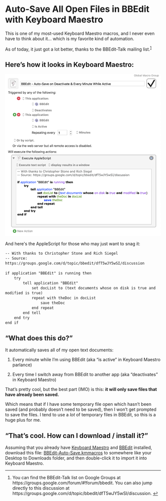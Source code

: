 # Auto-Save All Open Files in BBEdit with Keyboard Maestro

This is one of my most-used Keyboard Maestro macros, and I never even have to think about it… which is my favorite kind of automation.

As of today, it just got a lot better, thanks to the BBEdit-Talk mailing list.<sup id="gglink"><a href="#fn-1">1</a></sup>

## Here’s how it looks in Keyboard Maestro:

![](https://github.com/tjluoma/keyboard-maestro/raw/master/bbedit/auto-save/BBEdit-KM-Autosave.png)

And here's the AppleScript for those who may just want to snag it:

	-- With thanks to Christopher Stone and Rich Siegel 
	-- Source: https://groups.google.com/d/topic/bbedit/dfT5wJY5wSI/discussion

	if application "BBEdit" is running then
		try
			tell application "BBEdit"
				set docList to (text documents whose on disk is true and modified is true)
				repeat with theDoc in docList
					save theDoc
				end repeat
			end tell
		end try
	end if

## “What does this do?”

It automatically saves all of my open text documents:

1.	Every minute while I’m using BBEdit (aka “is active” in Keyboard Maestro parlance)

2.	Every time I switch away from BBEdit to another app (aka “deactivates” in Keyboard Maestro)

That’s pretty cool, but the best part (IMO) is this: **it will only save files that have already been saved.**

Which means that if I have some temporary file open which hasn’t been saved (and probably doesn’t need to be saved),
then I won’t get prompted to save the files. I tend to use a _lot_ of temporary files in BBEdit, so this is a huge
plus for me.

## “That’s cool. How can I download / install it?”

Assuming that you already have [Keyboard Maestro] and [BBEdit] installed, download this file: [BBEdit-Auto-Save.kmmacros](https://raw.githubusercontent.com/tjluoma/keyboard-maestro/master/bbedit/auto-save/BBEdit-Auto-Save.kmmacros)
to somewhere like your Desktop to Downloads folder, and then double-click it to import it into Keyboard Maestro.

-----

[Keyboard Maestro]: http://www.keyboardmaestro.com/main/
[BBEdit]: http://www.barebones.com/bbedit

<ol id="footnotes">

<li id="fn-1">
<p>
You can find the BBEdit-Talk list on Google Groups at https://groups.google.com/forum/#!forum/bbedit.
You can also jump directly to this discussion at https://groups.google.com/d/topic/bbedit/dfT5wJY5wSI/discussion.
<a title="Return to article" href="#gglink">↩</a></p>
</li>

</ol>

